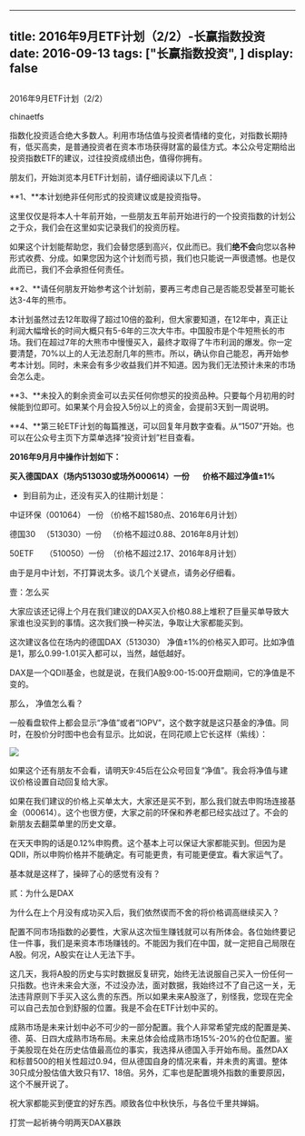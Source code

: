 
---
title:  2016年9月ETF计划（2/2）-长赢指数投资
date: 2016-09-13
tags: ["长赢指数投资", ]
display: false
---


## 



2016年9月ETF计划（2/2）




chinaetfs




指数化投资适合绝大多数人。利用市场估值与投资者情绪的变化，对指数长期持有，低买高卖，是普通投资者在资本市场获得财富的最佳方式。本公众号定期给出投资指数ETF的建议，过往投资成绩出色，值得你拥有。




朋友们，开始浏览本月ETF计划前，请仔细阅读以下几点：



**1、**本计划绝非任何形式的投资建议或是投资指导。



这里仅仅是将本人十年前开始，一些朋友五年前开始进行的一个投资指数的计划公之于众，我们会在这里如实记录我们的投资历程。



如果这个计划能帮助您，我们会替您感到高兴，仅此而已。我们**绝不会**向您以各种形式收费、分成。如果您因为这个计划而亏损，我们也只能说一声很遗憾。也是仅此而已，我们不会承担任何责任。



**2、**请任何朋友开始参考这个计划前，要再三考虑自己是否能忍受甚至可能长达3-4年的熊市。



本计划虽然过去12年取得了超过10倍的盈利，但大家要知道，在12年中，真正让利润大幅增长的时间大概只有5-6年的三次大牛市。中国股市是个牛短熊长的市场。我们在超过7年的大熊市中慢慢买入，最终才取得了牛市利润的爆发。你一定要清楚，70%以上的人无法忍耐几年的熊市。所以，确认你自己能忍，再开始参考本计划。同时，未来会有多少收益我们并不知道。因为我们无法预计未来的市场会怎么走。



**3、**未投入的剩余资金可以去买任何你想买的投资品种。只要每个月初用的时候能到位即可。如果某个月会投入5份以上的资金，会提前3天到一周说明。



**4、**第三轮ETF计划的每篇推送，可以回复年月数字查看。从“1507”开始。也可以在公众号主页下方菜单选择“投资计划”栏目查看。







**2016年9月月中操作计划如下：**



**买入德国DAX（场内513030或场外000614）一份 &nbsp; &nbsp; &nbsp; 价格不超过净值±1%**







* 到目前为止，还没有买入的往期计划是：



中证环保（001064） 一份 （价格不超1580点、2016年6月计划）



德国30 &nbsp; （513030）一份 &nbsp; （价格不超过0.88、2016年8月计划）



50ETF &nbsp; &nbsp; （510050）一份 &nbsp;（价格不超过2.17、2016年8月计划）





由于是月中计划，不打算说太多。谈几个关键点，请务必仔细看。







壹：怎么买



大家应该还记得上个月在我们建议的DAX买入价格0.88上堆积了巨量买单导致大家谁也没买到的事情。这次我们换一种买法，争取让大家都能买到。



这次建议各位在场内的德国DAX（513030） 净值±1%的价格买入即可。比如净值是1，那么0.99-1.01买入都可以，当然，越低越好。



DAX是一个QDII基金，也就是说，在我们A股9:00-15:00开盘期间，它的净值是不变的。



那么， 净值怎么看？



一般看盘软件上都会显示“净值”或者“IOPV”，这个数字就是这只基金的净值。同时，在股价分时图中也会有显示。比如说，在同花顺上它长这样（紫线）：



<img data-s="300,640" data-type="png" src="http://mmbiz.qpic.cn/mmbiz_png/SEPick5M9xjOBwvyjlyP3epib6aE4j5eXdw8sOJBIWZV9094IIG3DUK4xEwtaoicRXYLwm1DVqviaicZrxyV1BhAkBQ/0?wx_fmt=png" data-ratio="0.221875" data-w="1600"/>



如果这个还有朋友不会看，请明天9:45后在公众号回复“净值”。我会将净值与建议价格设置自动回复给大家。



如果在我们建议的价格上买单太大，大家还是买不到，那么我们就去申购场连接基金（000614）。这个也很方便，大家之前的环保和养老都已经实战过了。不会的新朋友去翻菜单里的历史文章。



在天天申购的话是0.12%申购费。这个基本上可以保证大家都能买到。但因为是QDII，所以申购价格并不能确定。有可能更贵，有可能更便宜。看大家运气了。



基本就是这样了，操碎了心的感觉有没有？







贰：为什么是DAX



为什么在上个月没有成功买入后，我们依然锲而不舍的将价格调高继续买入？



配置不同市场指数的必要性，大家从这次恒生赚钱就可以有所体会。各位始终要记住一件事，我们是来资本市场赚钱的。不能因为我们在中国，就一定把自己局限在A股。何况，A股实在让人无法下手。



这几天，我将A股的历史与实时数据反复研究，始终无法说服自己买入一份任何一只指数。也许未来会大涨，不过没办法，面对数据，我始终过不了自己这一关，无法违背原则下手买入这么贵的东西。所以如果未来A股涨了，别怪我，您现在完全可以自己去加仓到舒服的位置。我是不会在ETF计划中买的。



成熟市场是未来计划中必不可少的一部分配置。我个人非常希望完成的配置是美、德、英、日四大成熟市场布局。未来总体会给成熟市场15%-20%的仓位配置。鉴于美股现在处在历史估值最高位的事实，我选择从德国入手开始布局。虽然DAX和标普500的相关性超过0.94，但从德国自身的情况来看，并未贵的离谱。整体30只成分股估值大致只有17、18倍。另外，汇率也是配置境外指数的重要原因，这个不展开说了。



祝大家都能买到便宜的好东西。顺致各位中秋快乐，与各位千里共婵娟。

















打赏一起祈祷今明两天DAX暴跌





